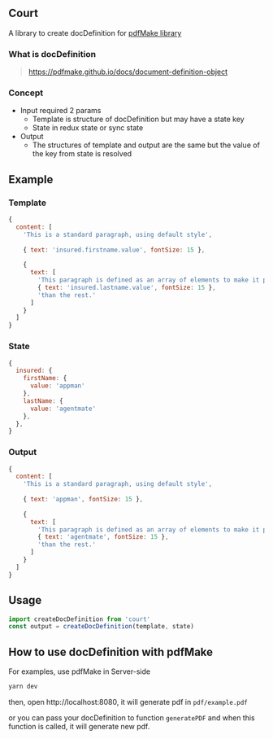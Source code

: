 ## Court

A library to create docDefinition for [pdfMake library](https://github.com/bpampuch/pdfmake)

### What is docDefinition

> https://pdfmake.github.io/docs/document-definition-object

### Concept

- Input required 2 params
  - Template is structure of docDefinition but may have a state key
  - State in redux state or sync state
- Output 
  - The structures of template and output are the same but the value of the key from state is resolved

## Example

### Template

```js
{
  content: [
    'This is a standard paragraph, using default style',
   
    { text: 'insured.firstname.value', fontSize: 15 },
 
    {
      text: [
        'This paragraph is defined as an array of elements to make it possible to ',
        { text: 'insured.lastname.value', fontSize: 15 },
        'than the rest.'
      ]
    }
  ]
}
```

### State

```js
{
  insured: {
    firstName: {
      value: 'appman'
    },
    lastName: {
      value: 'agentmate'
    },
  },
}
```

### Output

```js
{
  content: [
    'This is a standard paragraph, using default style',
   
    { text: 'appman', fontSize: 15 },
 
    {
      text: [
        'This paragraph is defined as an array of elements to make it possible to ',
        { text: 'agentmate', fontSize: 15 },
        'than the rest.'
      ]
    }
  ]
}
```

## Usage

```js
import createDocDefinition from 'court'
const output = createDocDefinition(template, state)
```

## How to use docDefinition with pdfMake 

For examples, use pdfMake in Server-side

```js
yarn dev
``` 

then, open http://localhost:8080, it will generate pdf in `pdf/example.pdf`

or you can pass your docDefinition to function `generatePDF` and when this function is called, it will generate new pdf.
